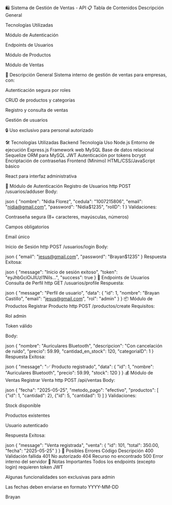 🛍️ Sistema de Gestión de Ventas - API
📋 Tabla de Contenidos
Descripción General

Tecnologías Utilizadas

Módulo de Autenticación

Endpoints de Usuarios

Módulo de Productos

Módulo de Ventas

🌟 Descripción General
Sistema interno de gestión de ventas para empresas, con:

Autenticación segura por roles

CRUD de productos y categorías

Registro y consulta de ventas

Gestión de usuarios

🔒 Uso exclusivo para personal autorizado

🛠️ Tecnologías Utilizadas
Backend
Tecnología	Uso
Node.js	Entorno de ejecución
Express.js	Framework web
MySQL	Base de datos relacional
Sequelize	ORM para MySQL
JWT	Autenticación por tokens
bcrypt	Encriptación de contraseñas
Frontend (Mínimo)
HTML/CSS/JavaScript básico

React para interfaz administrativa

🔐 Módulo de Autenticación
Registro de Usuarios
http
POST /usuarios/adduser
Body:

json
{
  "nombre": "Nidia Florez",
  "cedula": "1007215806",
  "email": "nidia@gmail.com",
  "password": "Nidia$1235",
  "rolID": 1
}
Validaciones:

Contraseña segura (8+ caracteres, mayúsculas, números)

Campos obligatorios

Email único

Inicio de Sesión
http
POST /usuarios/login
Body:

json
{
  "email": "jesus@gmail.com",
  "password": "Brayan$1235"
}
Respuesta Exitosa:

json
{
  "message": "Inicio de sesión exitoso",
  "token": "eyJhbGciOiJIUzI1NiIs...",
  "success": true
}
👥 Endpoints de Usuarios
Consulta de Perfil
http
GET /usuarios/profile
Respuesta:

json
{
  "message": "Perfil de usuario",
  "data": {
    "id": 1,
    "nombre": "Brayan Castillo",
    "email": "jesus@gmail.com",
    "rol": "admin"
  }
}
📦 Módulo de Productos
Registrar Producto
http
POST /productos/create
Requisitos:

Rol admin

Token válido

Body:

json
{
  "nombre": "Auriculares Bluetooth",
  "descripcion": "Con cancelación de ruido",
  "precio": 59.99,
  "cantidad_en_stock": 120,
  "categoriaID": 1
}
Respuesta Exitosa:

json
{
  "message": "✅ Producto registrado",
  "data": {
    "id": 1,
    "nombre": "Auriculares Bluetooth",
    "precio": 59.99,
    "stock": 120
  }
}
💰 Módulo de Ventas
Registrar Venta
http
POST /api/ventas
Body:

json
{
  "fecha": "2025-05-25",
  "metodo_pago": "efectivo",
  "productos": [
    {"id": 1, "cantidad": 2},
    {"id": 5, "cantidad": 1}
  ]
}
Validaciones:

Stock disponible

Productos existentes

Usuario autenticado

Respuesta Exitosa:

json
{
  "message": "Venta registrada",
  "venta": {
    "id": 101,
    "total": 350.00,
    "fecha": "2025-05-25"
  }
}
🚨 Posibles Errores
Código	Descripción
400	Validación fallida
401	No autorizado
404	Recurso no encontrado
500	Error interno del servidor
📌 Notas Importantes
Todos los endpoints (excepto login) requieren token JWT

Algunas funcionalidades son exclusivas para admin

Las fechas deben enviarse en formato YYYY-MM-DD

Brayan

